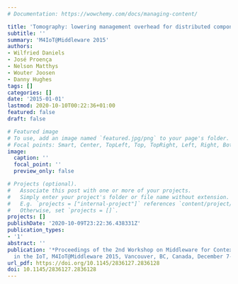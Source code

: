 ```yaml
---
# Documentation: https://wowchemy.com/docs/managing-content/

title: 'Tomography: lowering management overhead for distributed component-based applications'
subtitle: ''
summary: 'M4IoT@Middleware 2015'
authors:
- Wilfried Daniels
- José Proença
- Nelson Matthys
- Wouter Joosen
- Danny Hughes
tags: []
categories: []
date: '2015-01-01'
lastmod: 2020-10-10T00:22:36+01:00
featured: false
draft: false

# Featured image
# To use, add an image named `featured.jpg/png` to your page's folder.
# Focal points: Smart, Center, TopLeft, Top, TopRight, Left, Right, BottomLeft, Bottom, BottomRight.
image:
  caption: ''
  focal_point: ''
  preview_only: false

# Projects (optional).
#   Associate this post with one or more of your projects.
#   Simply enter your project's folder or file name without extension.
#   E.g. `projects = ["internal-project"]` references `content/project/deep-learning/index.md`.
#   Otherwise, set `projects = []`.
projects: []
publishDate: '2020-10-09T23:22:36.438331Z'
publication_types:
- '1'
abstract: ''
publication: '*Proceedings of the 2nd Workshop on Middleware for Context-Aware Applications
  in the IoT, M4IoT@Middleware 2015, Vancouver, BC, Canada, December 7-11, 2015*'
url_pdf: https://doi.org/10.1145/2836127.2836128
doi: 10.1145/2836127.2836128
---
```

